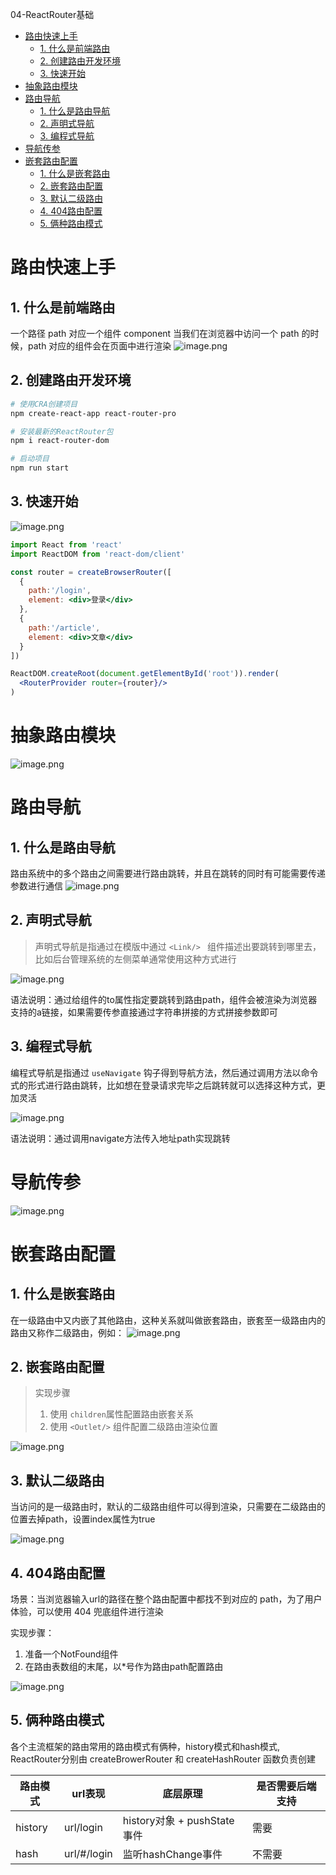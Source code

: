 04-ReactRouter基础

- [路由快速上手](#路由快速上手)
  - [1. 什么是前端路由](#1-什么是前端路由)
  - [2. 创建路由开发环境](#2-创建路由开发环境)
  - [3. 快速开始](#3-快速开始)
- [抽象路由模块](#抽象路由模块)
- [路由导航](#路由导航)
  - [1. 什么是路由导航](#1-什么是路由导航)
  - [2. 声明式导航](#2-声明式导航)
  - [3. 编程式导航](#3-编程式导航)
- [导航传参](#导航传参)
- [嵌套路由配置](#嵌套路由配置)
  - [1. 什么是嵌套路由](#1-什么是嵌套路由)
  - [2. 嵌套路由配置](#2-嵌套路由配置)
  - [3. 默认二级路由](#3-默认二级路由)
  - [4. 404路由配置](#4-404路由配置)
  - [5. 俩种路由模式](#5-俩种路由模式)


# 路由快速上手
## 1. 什么是前端路由
一个路径 path 对应一个组件 component 当我们在浏览器中访问一个 path 的时候，path 对应的组件会在页面中进行渲染
![image.png](assets/04/1.png)

## 2. 创建路由开发环境
```bash
# 使用CRA创建项目
npm create-react-app react-router-pro

# 安装最新的ReactRouter包
npm i react-router-dom

# 启动项目
npm run start
```

## 3. 快速开始
![image.png](assets/04/2.png)

```jsx
import React from 'react'
import ReactDOM from 'react-dom/client'

const router = createBrowserRouter([
  {
    path:'/login',
    element: <div>登录</div>
  },
  {
    path:'/article',
    element: <div>文章</div>
  }
])

ReactDOM.createRoot(document.getElementById('root')).render(
  <RouterProvider router={router}/>
)
```

# 抽象路由模块

![image.png](assets/04/3.png)

# 路由导航
## 1. 什么是路由导航
路由系统中的多个路由之间需要进行路由跳转，并且在跳转的同时有可能需要传递参数进行通信
![image.png](assets/04/4.png)

## 2. 声明式导航
> 声明式导航是指通过在模版中通过 `<Link/> ` 组件描述出要跳转到哪里去，比如后台管理系统的左侧菜单通常使用这种方式进行


![image.png](assets/04/5.png)

语法说明：通过给组件的to属性指定要跳转到路由path，组件会被渲染为浏览器支持的a链接，如果需要传参直接通过字符串拼接的方式拼接参数即可

## 3. 编程式导航
编程式导航是指通过 `useNavigate` 钩子得到导航方法，然后通过调用方法以命令式的形式进行路由跳转，比如想在登录请求完毕之后跳转就可以选择这种方式，更加灵活

![image.png](assets/04/6.png)

语法说明：通过调用navigate方法传入地址path实现跳转

# 导航传参
![image.png](assets/04/7.png)

# 嵌套路由配置
## 1. 什么是嵌套路由
在一级路由中又内嵌了其他路由，这种关系就叫做嵌套路由，嵌套至一级路由内的路由又称作二级路由，例如：
![image.png](assets/04/8.png)

## 2. 嵌套路由配置
> 实现步骤
>   1. 使用 `children`属性配置路由嵌套关系  
>   2. 使用 `<Outlet/>` 组件配置二级路由渲染位置

![image.png](assets/04/9.png)

## 3. 默认二级路由
当访问的是一级路由时，默认的二级路由组件可以得到渲染，只需要在二级路由的位置去掉path，设置index属性为true

![image.png](assets/04/10.png)
## 4. 404路由配置
场景：当浏览器输入url的路径在整个路由配置中都找不到对应的 path，为了用户体验，可以使用 404 兜底组件进行渲染

实现步骤：

1. 准备一个NotFound组件
2. 在路由表数组的末尾，以*号作为路由path配置路由

![image.png](assets/04/11.png)

## 5. 俩种路由模式
各个主流框架的路由常用的路由模式有俩种，history模式和hash模式, ReactRouter分别由 createBrowerRouter 和 createHashRouter 函数负责创建

| 路由模式 | url表现 | 底层原理 | 是否需要后端支持 |
| --- | --- | --- | --- |
| history | url/login | history对象 + pushState事件 | 需要 |
| hash | url/#/login | 监听hashChange事件 | 不需要 |

